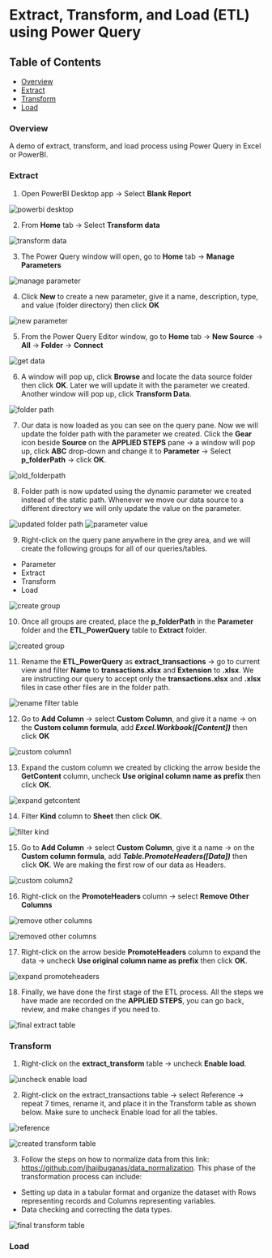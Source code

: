 # Extract, Transform, and Load (ETL) using Power Query

## Table of Contents

- [Overview](#overview)
- [Extract](#extract)
- [Transform](#transform)
- [Load](#load)

### Overview

A demo of extract, transform, and load process using Power Query in Excel or PowerBI.

### Extract

1. Open PowerBI Desktop app &#8594; Select **Blank Report**
  >
  ![powerbi desktop](extract_screenshots/powerbi_desktop.jpg)
  >
2. From **Home** tab &#8594; Select **Transform data**
  >
  ![transform data](extract_screenshots/transform_data.jpg)
  >
3. The Power Query window will open, go to **Home** tab &#8594; **Manage Parameters**
  >
  ![manage parameter](extract_screenshots/manage_parameter.jpg)
  >
4. Click **New** to create a new parameter, give it a name, description, type, and value (folder directory) then click **OK**
  >
  ![new parameter](extract_screenshots/new_parameter.jpg)
  >
5. From the Power Query Editor window, go to **Home** tab &#8594; **New Source** &#8594; **All** &#8594; **Folder** &#8594; **Connect**
  >
  ![get data](extract_screenshots/get_data.jpg)
  >
6. A window will pop up, click **Browse** and locate the data source folder then click **OK**. Later we will update it with the parameter we created. Another window will pop up, click **Transform Data**.
  >
  ![folder path](extract_screenshots/folderpath.jpg)
  >
7. Our data is now loaded as you can see on the query pane. Now we will update the folder path with the parameter we created. Click the **Gear** icon beside **Source** on the **APPLIED STEPS** pane &#8594; a window will pop up, click **ABC** drop-down and change it to **Parameter** &#8594; Select **p_folderPath** &#8594; click **OK**.
  >
   ![old_folderpath](extract_screenshots/old_folderpath.jpg)
  >
8. Folder path is now updated using the dynamic parameter we created instead of the static path. Whenever we move our data source to a different directory we will only update the value on the parameter.
  >
  ![updated folder path](extract_screenshots/updated_folderpath.jpg)
  ![parameter value](extract_screenshots/parameter_value.jpg)
  >
9. Right-click on the query pane anywhere in the grey area, and we will create the following groups for all of our queries/tables.
  - Parameter
  - Extract
  - Transform
  - Load
  >
  ![create group](extract_screenshots/create_group.jpg)
  >
10. Once all groups are created, place the **p_folderPath** in the **Parameter** folder and the **ETL_PowerQuery** table to **Extract** folder.
  >
  ![created group](extract_screenshots/created_group.jpg)
  >
11. Rename the **ETL_PowerQuery** as **extract_transactions** &#8594; go to current view and filter **Name** to **transactions.xlsx** and **Extension** to **.xlsx**. We are instructing our query to accept only the **transactions.xlsx** and **.xlsx** files in case other files are in the folder path.
  >
  ![rename filter table](extract_screenshots/rename_filter_table.jpg)
  >
12. Go to **Add Column** &#8594; select **Custom Column**, and give it a name &#8594; on the **Custom column formula**, add ***Excel.Workbook([Content])*** then click **OK**
  >
  ![custom column1](extract_screenshots/custom_column1.jpg)
  >
13. Expand the custom column we created by clicking the arrow beside the **GetContent** column, uncheck **Use original column name as prefix** then click **OK**.
  >
  ![expand getcontent](extract_screenshots/expand_getcontent.jpg)
  >
14. Filter **Kind** column to **Sheet** then click **OK**.
  >
  ![filter kind](extract_screenshots/filter_kind.jpg)
  >
15. Go to **Add Column** &#8594; select **Custom Column**, give it a name &#8594; on the **Custom column formula**, add ***Table.PromoteHeaders([Data])*** then click **OK**. We are making the first row of our data as Headers.
  >
  ![custom column2](extract_screenshots/custom_column2.jpg)
  >
16. Right-click on the **PromoteHeaders** column &#8594; select **Remove Other Columns**
  >
  ![remove other columns](extract_screenshots/remove_other_column.jpg)
  >
  ![removed other columns](extract_screenshots/removed_other_column.jpg)
  >
17. Right-click on the arrow beside **PromoteHeaders** column to expand the data &#8594; uncheck **Use original column name as prefix** then click **OK**.
  >
  ![expand promoteheaders](extract_screenshots/expand_promoteheaders.jpg)
  >
18. Finally, we have done the first stage of the ETL process. All the steps we have made are recorded on the **APPLIED STEPS**, you can go back, review, and make changes if you need to.
  >
  ![final extract table](extract_screenshots/final_extract_table.jpg)
  >

### Transform

1. Right-click on the **extract_transform** table &#8594; uncheck **Enable load**.
  >
  ![uncheck enable load ](transform_screenshots/uncheck_enable_load.jpg)
  >
2. Right-click on the extract_transactions table &#8594; select Reference &#8594; repeat 7 times, rename it, and place it in the Transform table as shown below. Make sure to uncheck Enable load for all the tables.
  >
  ![reference](transform_screenshots/reference.jpg)
  >
  ![created transform table](transform_screenshots/created_transform_table.jpg)
  >
3. Follow the steps on how to normalize data from this link: https://github.com/jhajibuganas/data_normalization. This phase of the transformation process can include:
  - Setting up data in a tabular format and organize the dataset with Rows representing records and Columns representing variables.
  - Data checking and correcting the data types.
  >
  ![final transform table](transform_screenshots/final_transform_table.jpg)
  >


### Load
